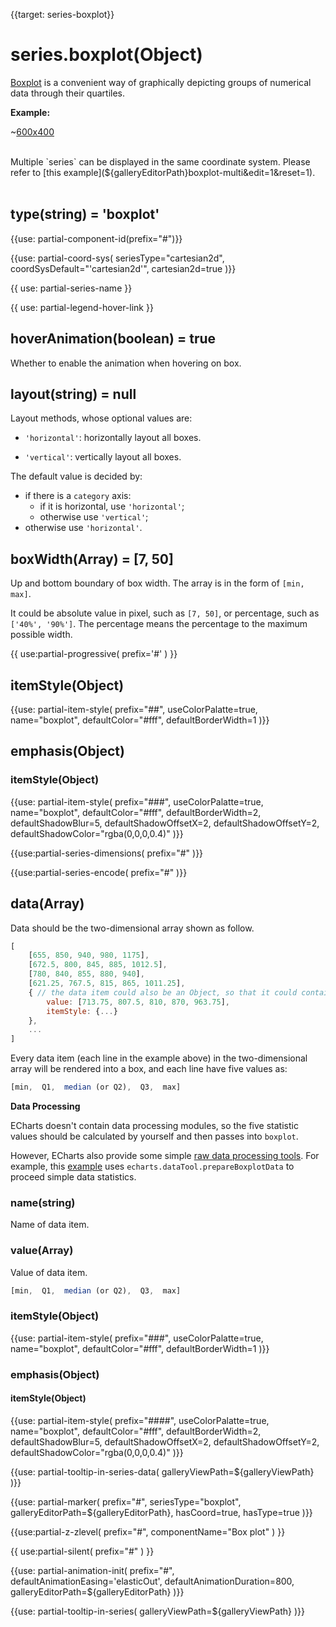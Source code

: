 
{{target: series-boxplot}}

# series.boxplot(Object)

[Boxplot](https://en.wikipedia.org/wiki/Box_plot) is a convenient way of graphically depicting groups of numerical data through their quartiles.

**Example:**

~[600x400](${galleryViewPath}boxplot-light-velocity&edit=1&reset=1)

<br>
Multiple `series` can be displayed in the same coordinate system. Please refer to [this example](${galleryEditorPath}boxplot-multi&edit=1&reset=1).

<br>
<br>

## type(string) = 'boxplot'

{{use: partial-component-id(prefix="#")}}

{{use: partial-coord-sys(
    seriesType="cartesian2d",
    coordSysDefault="'cartesian2d'",
    cartesian2d=true
)}}


{{ use: partial-series-name }}

{{ use: partial-legend-hover-link }}

## hoverAnimation(boolean) = true

Whether to enable the animation when hovering on box.


## layout(string) = null

Layout methods, whose optional values are:

+ `'horizontal'`: horizontally layout all boxes.

+ `'vertical'`: vertically layout all boxes.

The default value is decided by:

+ if there is a `category` axis:
    + if it is horizontal, use `'horizontal'`;
    + otherwise use `'vertical'`;
+ otherwise use `'horizontal'`.


## boxWidth(Array) = [7, 50]

Up and bottom boundary of box width. The array is in the form of `[min, max]`.

It could be absolute value in pixel, such as `[7, 50]`, or percentage, such as `['40%', '90%']`. The percentage means the percentage to the maximum possible width.


{{ use:partial-progressive(
    prefix='#'
) }}


## itemStyle(Object)

{{use: partial-item-style(
    prefix="##",
    useColorPalatte=true,
    name="boxplot",
    defaultColor="#fff",
    defaultBorderWidth=1
)}}

## emphasis(Object)

### itemStyle(Object)

{{use: partial-item-style(
    prefix="###",
    useColorPalatte=true,
    name="boxplot",
    defaultColor="#fff",
    defaultBorderWidth=2,
    defaultShadowBlur=5,
    defaultShadowOffsetX=2,
    defaultShadowOffsetY=2,
    defaultShadowColor="rgba(0,0,0,0.4)"
)}}



{{use:partial-series-dimensions(
    prefix="#"
)}}

{{use:partial-series-encode(
    prefix="#"
)}}


## data(Array)

Data should be the two-dimensional array shown as follow.

```javascript
[
    [655, 850, 940, 980, 1175],
    [672.5, 800, 845, 885, 1012.5],
    [780, 840, 855, 880, 940],
    [621.25, 767.5, 815, 865, 1011.25],
    { // the data item could also be an Object, so that it could contains special settings for this data item.
        value: [713.75, 807.5, 810, 870, 963.75],
        itemStyle: {...}
    },
    ...
]
```

Every data item (each line in the example above) in the two-dimensional array will be rendered into a box, and each line have five values as:

```javascript
[min,  Q1,  median (or Q2),  Q3,  max]
```

**Data Processing**

ECharts doesn't contain data processing modules, so the five statistic values should be calculated by yourself and then passes into `boxplot`.

However, ECharts also provide some simple [raw data processing tools](https://github.com/ecomfe/echarts/tree/master/extension/dataTool). For example, this [example](${galleryEditorPath}boxplot-light-velocity&edit=1&reset=1) uses `echarts.dataTool.prepareBoxplotData` to proceed simple data statistics.


### name(string)

Name of data item.

### value(Array)

Value of data item.

```javascript
[min,  Q1,  median (or Q2),  Q3,  max]
```

### itemStyle(Object)

{{use: partial-item-style(
    prefix="###",
    useColorPalatte=true,
    name="boxplot",
    defaultColor="#fff",
    defaultBorderWidth=1
)}}

### emphasis(Object)

#### itemStyle(Object)

{{use: partial-item-style(
    prefix="####",
    useColorPalatte=true,
    name="boxplot",
    defaultColor="#fff",
    defaultBorderWidth=2,
    defaultShadowBlur=5,
    defaultShadowOffsetX=2,
    defaultShadowOffsetY=2,
    defaultShadowColor="rgba(0,0,0,0.4)"
)}}


{{use: partial-tooltip-in-series-data(
    galleryViewPath=${galleryViewPath}
)}}

{{use: partial-marker(
    prefix="#",
    seriesType="boxplot",
    galleryEditorPath=${galleryEditorPath},
    hasCoord=true,
    hasType=true
)}}

{{use:partial-z-zlevel(
    prefix="#",
    componentName="Box plot"
) }}

{{ use:partial-silent(
    prefix="#"
) }}

{{use: partial-animation-init(
    prefix="#",
    defaultAnimationEasing='elasticOut',
    defaultAnimationDuration=800,
    galleryEditorPath=${galleryEditorPath}
)}}


{{use: partial-tooltip-in-series(
    galleryViewPath=${galleryViewPath}
)}}

